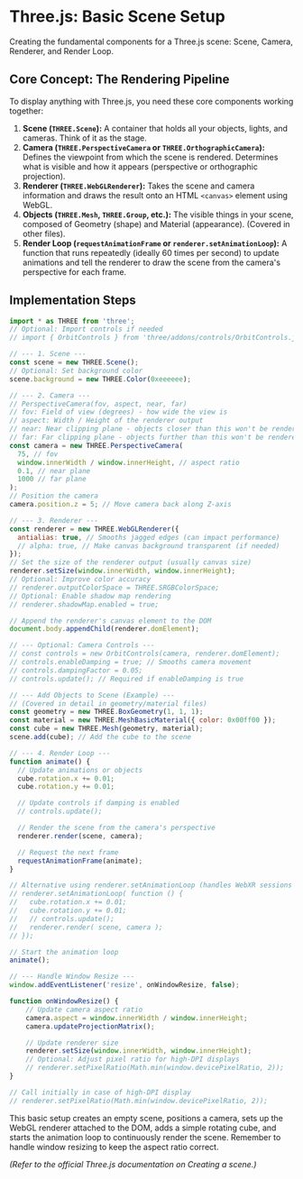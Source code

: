 # Three.js: Basic Scene Setup

Creating the fundamental components for a Three.js scene: Scene, Camera, Renderer, and Render Loop.

## Core Concept: The Rendering Pipeline

To display anything with Three.js, you need these core components working together:

1.  **Scene (`THREE.Scene`):** A container that holds all your objects, lights, and cameras. Think of it as the stage.
2.  **Camera (`THREE.PerspectiveCamera` or `THREE.OrthographicCamera`):** Defines the viewpoint from which the scene is rendered. Determines what is visible and how it appears (perspective or orthographic projection).
3.  **Renderer (`THREE.WebGLRenderer`):** Takes the scene and camera information and draws the result onto an HTML `<canvas>` element using WebGL.
4.  **Objects (`THREE.Mesh`, `THREE.Group`, etc.):** The visible things in your scene, composed of Geometry (shape) and Material (appearance). (Covered in other files).
5.  **Render Loop (`requestAnimationFrame` or `renderer.setAnimationLoop`):** A function that runs repeatedly (ideally 60 times per second) to update animations and tell the renderer to draw the scene from the camera's perspective for each frame.

## Implementation Steps

```javascript
import * as THREE from 'three';
// Optional: Import controls if needed
// import { OrbitControls } from 'three/addons/controls/OrbitControls.js';

// --- 1. Scene ---
const scene = new THREE.Scene();
// Optional: Set background color
scene.background = new THREE.Color(0xeeeeee);

// --- 2. Camera ---
// PerspectiveCamera(fov, aspect, near, far)
// fov: Field of view (degrees) - how wide the view is
// aspect: Width / Height of the renderer output
// near: Near clipping plane - objects closer than this won't be rendered
// far: Far clipping plane - objects further than this won't be rendered
const camera = new THREE.PerspectiveCamera(
  75, // fov
  window.innerWidth / window.innerHeight, // aspect ratio
  0.1, // near plane
  1000 // far plane
);
// Position the camera
camera.position.z = 5; // Move camera back along Z-axis

// --- 3. Renderer ---
const renderer = new THREE.WebGLRenderer({
  antialias: true, // Smooths jagged edges (can impact performance)
  // alpha: true, // Make canvas background transparent (if needed)
});
// Set the size of the renderer output (usually canvas size)
renderer.setSize(window.innerWidth, window.innerHeight);
// Optional: Improve color accuracy
// renderer.outputColorSpace = THREE.SRGBColorSpace;
// Optional: Enable shadow map rendering
// renderer.shadowMap.enabled = true;

// Append the renderer's canvas element to the DOM
document.body.appendChild(renderer.domElement);

// --- Optional: Camera Controls ---
// const controls = new OrbitControls(camera, renderer.domElement);
// controls.enableDamping = true; // Smooths camera movement
// controls.dampingFactor = 0.05;
// controls.update(); // Required if enableDamping is true

// --- Add Objects to Scene (Example) ---
// (Covered in detail in geometry/material files)
const geometry = new THREE.BoxGeometry(1, 1, 1);
const material = new THREE.MeshBasicMaterial({ color: 0x00ff00 });
const cube = new THREE.Mesh(geometry, material);
scene.add(cube); // Add the cube to the scene

// --- 4. Render Loop ---
function animate() {
  // Update animations or objects
  cube.rotation.x += 0.01;
  cube.rotation.y += 0.01;

  // Update controls if damping is enabled
  // controls.update();

  // Render the scene from the camera's perspective
  renderer.render(scene, camera);

  // Request the next frame
  requestAnimationFrame(animate);
}

// Alternative using renderer.setAnimationLoop (handles WebXR sessions automatically)
// renderer.setAnimationLoop( function () {
//   cube.rotation.x += 0.01;
//   cube.rotation.y += 0.01;
//   // controls.update();
//	 renderer.render( scene, camera );
// });

// Start the animation loop
animate();

// --- Handle Window Resize ---
window.addEventListener('resize', onWindowResize, false);

function onWindowResize() {
    // Update camera aspect ratio
    camera.aspect = window.innerWidth / window.innerHeight;
    camera.updateProjectionMatrix();

    // Update renderer size
    renderer.setSize(window.innerWidth, window.innerHeight);
    // Optional: Adjust pixel ratio for high-DPI displays
    // renderer.setPixelRatio(Math.min(window.devicePixelRatio, 2));
}

// Call initially in case of high-DPI display
// renderer.setPixelRatio(Math.min(window.devicePixelRatio, 2));
```

This basic setup creates an empty scene, positions a camera, sets up the WebGL renderer attached to the DOM, adds a simple rotating cube, and starts the animation loop to continuously render the scene. Remember to handle window resizing to keep the aspect ratio correct.

*(Refer to the official Three.js documentation on Creating a scene.)*